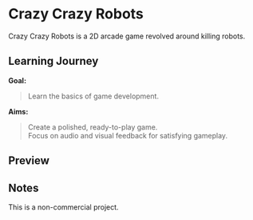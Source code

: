 # Crazy Crazy Robots
Crazy Crazy Robots is a 2D arcade game revolved around killing robots.

## Learning Journey
<b> Goal: </b> <br>
> Learn the basics of game development.

<b> Aims: </b> <br>
> Create a polished, ready-to-play game. <br>
> Focus on audio and visual feedback for satisfying gameplay.

## Preview

## Notes
This is a non-commercial project.
